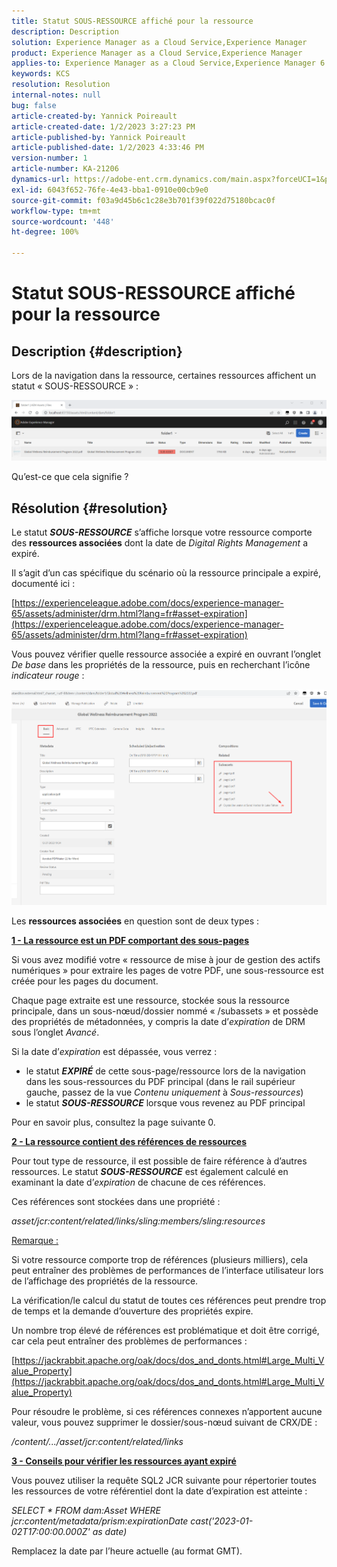```yaml
---
title: Statut SOUS-RESSOURCE affiché pour la ressource
description: Description
solution: Experience Manager as a Cloud Service,Experience Manager
product: Experience Manager as a Cloud Service,Experience Manager
applies-to: Experience Manager as a Cloud Service,Experience Manager 6.5,Experience Manager
keywords: KCS
resolution: Resolution
internal-notes: null
bug: false
article-created-by: Yannick Poireault
article-created-date: 1/2/2023 3:27:23 PM
article-published-by: Yannick Poireault
article-published-date: 1/2/2023 4:33:46 PM
version-number: 1
article-number: KA-21206
dynamics-url: https://adobe-ent.crm.dynamics.com/main.aspx?forceUCI=1&pagetype=entityrecord&etn=knowledgearticle&id=b9a935ed-b18a-ed11-81ac-6045bd006ce9
exl-id: 6043f652-76fe-4e43-bba1-0910e00cb9e0
source-git-commit: f03a9d45b6c1c28e3b701f39f022d75180bcac0f
workflow-type: tm+mt
source-wordcount: '448'
ht-degree: 100%

---
```


# Statut SOUS-RESSOURCE affiché pour la ressource

## Description {#description}


Lors de la navigation dans la ressource, certaines ressources affichent un statut « SOUS-RESSOURCE » :

![](assets/___798b0791-ba8a-ed11-81ac-6045bd006ce9___.png)

Qu’est-ce que cela signifie ?


## Résolution {#resolution}


Le statut <b>*SOUS-RESSOURCE</b>* s’affiche lorsque votre ressource comporte des <b>ressources associées</b> dont la date de *Digital Rights Management* a expiré.

Il s’agit d’un cas spécifique du scénario où la ressource principale a expiré, documenté ici :

[https://experienceleague.adobe.com/docs/experience-manager-65/assets/administer/drm.html?lang=fr#asset-expiration](https://experienceleague.adobe.com/docs/experience-manager-65/assets/administer/drm.html?lang=fr#asset-expiration)

Vous pouvez vérifier quelle ressource associée a expiré en ouvrant l’onglet *De base* dans les propriétés de la ressource, puis en recherchant l’icône *indicateur rouge* :

![](assets/6269940b-b98a-ed11-81ac-6045bd006ce9.png)



Les <b>ressources associées</b> en question sont de deux types :

<u><b>1 - La ressource est un PDF comportant des sous-pages</b></u>

Si vous avez modifié votre « ressource de mise à jour de gestion des actifs numériques » pour extraire les pages de votre PDF, une sous-ressource est créée pour les pages du document.

Chaque page extraite est une ressource, stockée sous la ressource principale, dans un sous-nœud/dossier nommé « /subassets » et possède des propriétés de métadonnées, y compris la date d’*expiration* de DRM sous l’onglet *Avancé*.

Si la date d’*expiration* est dépassée, vous verrez :

- le statut <b>*EXPIRÉ</b>* de cette sous-page/ressource lors de la navigation dans les sous-ressources du PDF principal (dans le rail supérieur gauche, passez de la vue *Contenu uniquement* à *Sous-ressources*)
- le statut <b>*SOUS-RESSOURCE</b>* lorsque vous revenez au PDF principal


Pour en savoir plus, consultez la page suivante 0.



<u><b>2 - La ressource contient des références de ressources</b></u>

Pour tout type de ressource, il est possible de faire référence à d’autres ressources. Le statut <b>*SOUS-RESSOURCE</b>* est également calculé en examinant la date d’*expiration* de chacune de ces références.

Ces références sont stockées dans une propriété :

*asset/jcr:content/related/links/sling:members/sling:resources*

<u>Remarque :</u>

Si votre ressource comporte trop de références (plusieurs milliers), cela peut entraîner des problèmes de performances de l’interface utilisateur lors de l’affichage des propriétés de la ressource.

La vérification/le calcul du statut de toutes ces références peut prendre trop de temps et la demande d’ouverture des propriétés expire.

Un nombre trop élevé de références est problématique et doit être corrigé, car cela peut entraîner des problèmes de performances :

[https://jackrabbit.apache.org/oak/docs/dos_and_donts.html#Large_Multi_Value_Property](https://jackrabbit.apache.org/oak/docs/dos_and_donts.html#Large_Multi_Value_Property)

Pour résoudre le problème, si ces références connexes n’apportent aucune valeur, vous pouvez supprimer le dossier/sous-nœud suivant de CRX/DE :

*/content<b></b>/.../asset/jcr:content/related/links*



<u><b>3 - Conseils pour vérifier les ressources ayant expiré</b></u>

Vous pouvez utiliser la requête SQL2 JCR suivante pour répertorier toutes les ressources de votre référentiel dont la date d’expiration est atteinte :

*SELECT * FROM dam:Asset WHERE jcr:content/metadata/prism:expirationDate  cast(&#39;2023-01-02T17:00:00.000Z&#39; as date)*



Remplacez la date par l’heure actuelle (au format GMT).
